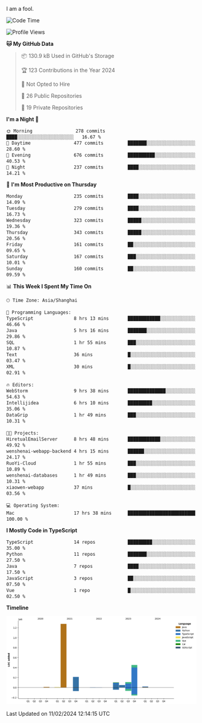 I am a fool.

<!--START_SECTION:waka-->
![Code Time](http://img.shields.io/badge/Code%20Time-1%2C195%20hrs%2038%20mins-blue)

![Profile Views](http://img.shields.io/badge/Profile%20Views-0-blue)

**🐱 My GitHub Data** 

> 📦 130.9 kB Used in GitHub's Storage 
 > 
> 🏆 123 Contributions in the Year 2024
 > 
> 🚫 Not Opted to Hire
 > 
> 📜 26 Public Repositories 
 > 
> 🔑 19 Private Repositories 
 > 
**I'm a Night 🦉** 

```text
🌞 Morning                278 commits         ████░░░░░░░░░░░░░░░░░░░░░   16.67 % 
🌆 Daytime                477 commits         ███████░░░░░░░░░░░░░░░░░░   28.60 % 
🌃 Evening                676 commits         ██████████░░░░░░░░░░░░░░░   40.53 % 
🌙 Night                  237 commits         ████░░░░░░░░░░░░░░░░░░░░░   14.21 % 
```
📅 **I'm Most Productive on Thursday** 

```text
Monday                   235 commits         ████░░░░░░░░░░░░░░░░░░░░░   14.09 % 
Tuesday                  279 commits         ████░░░░░░░░░░░░░░░░░░░░░   16.73 % 
Wednesday                323 commits         █████░░░░░░░░░░░░░░░░░░░░   19.36 % 
Thursday                 343 commits         █████░░░░░░░░░░░░░░░░░░░░   20.56 % 
Friday                   161 commits         ██░░░░░░░░░░░░░░░░░░░░░░░   09.65 % 
Saturday                 167 commits         ███░░░░░░░░░░░░░░░░░░░░░░   10.01 % 
Sunday                   160 commits         ██░░░░░░░░░░░░░░░░░░░░░░░   09.59 % 
```


📊 **This Week I Spent My Time On** 

```text
🕑︎ Time Zone: Asia/Shanghai

💬 Programming Languages: 
TypeScript               8 hrs 13 mins       ████████████░░░░░░░░░░░░░   46.66 % 
Java                     5 hrs 16 mins       ███████░░░░░░░░░░░░░░░░░░   29.86 % 
SQL                      1 hr 55 mins        ███░░░░░░░░░░░░░░░░░░░░░░   10.87 % 
Text                     36 mins             █░░░░░░░░░░░░░░░░░░░░░░░░   03.47 % 
XML                      30 mins             █░░░░░░░░░░░░░░░░░░░░░░░░   02.91 % 

🔥 Editors: 
WebStorm                 9 hrs 38 mins       ██████████████░░░░░░░░░░░   54.63 % 
Intellijidea             6 hrs 10 mins       █████████░░░░░░░░░░░░░░░░   35.06 % 
DataGrip                 1 hr 49 mins        ███░░░░░░░░░░░░░░░░░░░░░░   10.31 % 

🐱‍💻 Projects: 
HiretualEmailServer      8 hrs 48 mins       ████████████░░░░░░░░░░░░░   49.92 % 
wenshenai-webapp-backend 4 hrs 15 mins       ██████░░░░░░░░░░░░░░░░░░░   24.17 % 
RuoYi-Cloud              1 hr 55 mins        ███░░░░░░░░░░░░░░░░░░░░░░   10.89 % 
wenshenai-databases      1 hr 49 mins        ███░░░░░░░░░░░░░░░░░░░░░░   10.31 % 
xiaowen-webapp           37 mins             █░░░░░░░░░░░░░░░░░░░░░░░░   03.56 % 

💻 Operating System: 
Mac                      17 hrs 38 mins      █████████████████████████   100.00 % 
```

**I Mostly Code in TypeScript** 

```text
TypeScript               14 repos            █████████░░░░░░░░░░░░░░░░   35.00 % 
Python                   11 repos            ███████░░░░░░░░░░░░░░░░░░   27.50 % 
Java                     7 repos             ████░░░░░░░░░░░░░░░░░░░░░   17.50 % 
JavaScript               3 repos             ██░░░░░░░░░░░░░░░░░░░░░░░   07.50 % 
Vue                      1 repo              █░░░░░░░░░░░░░░░░░░░░░░░░   02.50 % 
```



**Timeline**

![Lines of Code chart](https://raw.githubusercontent.com/VeejaLiu/VeejaLiu/master/assets/bar_graph.png)


 Last Updated on 11/02/2024 12:14:15 UTC
<!--END_SECTION:waka-->

